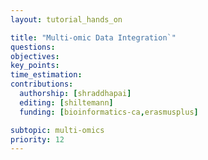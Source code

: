 ```yaml
---
layout: tutorial_hands_on

title: "Multi-omic Data Integration`"
questions:
objectives:
key_points:
time_estimation:
contributions:
  authorship: [shraddhapai]
  editing: [shiltemann]
  funding: [bioinformatics-ca,erasmusplus]

subtopic: multi-omics
priority: 12
---
```


